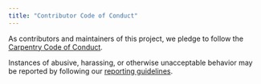 ```yaml
---
title: "Contributor Code of Conduct"
---
```

As contributors and maintainers of this project,
we pledge to follow the [Carpentry Code of Conduct](https://docs.carpentries.org/topic_folders/policies/code-of-conduct.html).

Instances of abusive, harassing, or otherwise unacceptable behavior
may be reported by following our [reporting guidelines][coc-reporting].

[coc-reporting]: https://docs.carpentries.org/topic_folders/policies/incident-reporting.html
